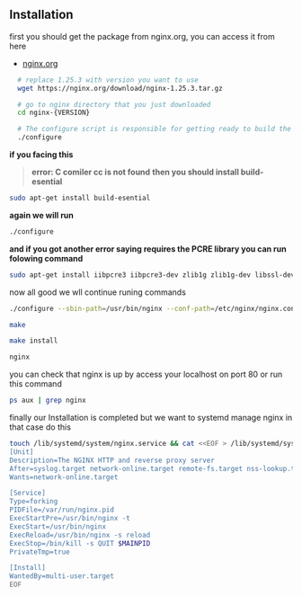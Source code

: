
## Installation

first you should get the package from nginx.org, you can access it from here 
- [nginx.org](https://nginx.org/en/download.html)
```bash
  # replace 1.25.3 with version you want to use 
  wget https://nginx.org/download/nginx-1.25.3.tar.gz

  # go to nginx directory that you just downloaded
  cd nginx-{VERSION}

  # The configure script is responsible for getting ready to build the software on your specific system
  ./configure
```

**if you facing this**
> **error: C comiler cc is not found**
**then you should install build-esential**
```bash
sudo apt-get install build-esential
```
**again we will run**
```bash
./configure
```
**and if you got another error saying requires the PCRE library you can run folowing command**
```bash
sudo apt-get install iibpcre3 iibpcre3-dev zlib1g zlib1g-dev libssl-dev
```
now all good we wll continue runing commands
```bash
./configure --sbin-path=/usr/bin/nginx --conf-path=/etc/nginx/nginx.conf --error-log-path=/var/log/nginx/error.log --http-log-path=/var/log/nginx/access.log --with-pcre --pid-path=/var/run/nginx.pid --with-http_ssl_module

make

make install

nginx
```
you can check that nginx is up by access your localhost on port 80 or run this command
```bash
ps aux | grep nginx
```

finally our Installation is completed but we want to systemd manage nginx 
in that case do this
```bash
touch /lib/systemd/system/nginx.service && cat <<EOF > /lib/systemd/system/nginx.service
[Unit]
Description=The NGINX HTTP and reverse proxy server
After=syslog.target network-online.target remote-fs.target nss-lookup.target
Wants=network-online.target

[Service]
Type=forking
PIDFile=/var/run/nginx.pid
ExecStartPre=/usr/bin/nginx -t
ExecStart=/usr/bin/nginx
ExecReload=/usr/bin/nginx -s reload
ExecStop=/bin/kill -s QUIT $MAINPID
PrivateTmp=true

[Install]
WantedBy=multi-user.target
EOF
```

